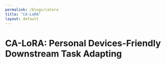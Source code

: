 ```yaml
---
permalink: /blogs/calora
title: "CA-LoRA"
layout: default
---
```


# CA-LoRA: Personal Devices-Friendly Downstream Task Adapting